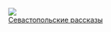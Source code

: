 ![](/books/prose_rus_classic/Лев%20Николаевич%20Толстой/Севастопольские%20рассказы.jpg)  
[Севастопольские рассказы](/books/prose_rus_classic/Лев%20Николаевич%20Толстой/Севастопольские%20рассказы)